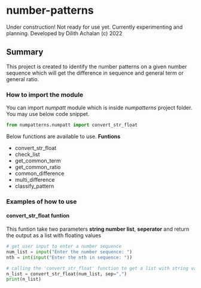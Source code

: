 # number-patterns
Under construction! 
Not ready for use yet. Currently experimenting and planning.
Developed by Dilith Achalan (c) 2022


## Summary
This project is created to identify the number patterns on a given number sequence which will get the difference in sequence and general term or general ratio.

### How to import the module
You can import *numpatt* module which is inside *numpatterns* project folder. You may use below code snippet. 
```python
from numpatterns.numpatt import convert_str_float
```
Below functions are available to use. 
**Funtions**
- convert_str_float
- check_list
- get_common_term
- get_common_ratio
- common_difference
- multi_difference
- classify_pattern

### Examples of how to use
#### convert_str_float funtion
This funtion take two parameters **string number list**, **seperator** and return the output as a list with floating values


```python
# get user input to enter a number sequence
num_list = input("Enter the number sequence: ")
nth = int(input("Enter the nth in sequence: "))

# calling the 'convert_str_float' function to get a list with string values to float
n_list = convert_str_float(num_list, sep=",")
print(n_list)

```